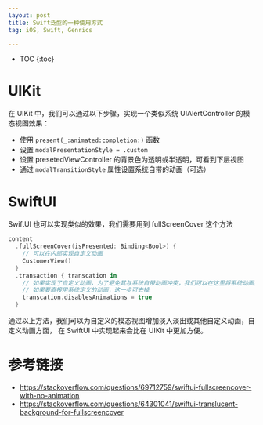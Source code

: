 ```yaml
---
layout: post
title: Swift泛型的一种使用方式
tag: iOS, Swift, Genrics

---
```


* TOC
{:toc}

# UIKit

在 UIKit 中，我们可以通过以下步骤，实现一个类似系统 UIAlertController 的模态视图效果：

* 使用 `present(_:animated:completion:)` 函数
* 设置 `modalPresentationStyle = .custom`
* 设置 presetedViewController 的背景色为透明或半透明，可看到下层视图
* 通过 `modalTransitionStyle` 属性设置系统自带的动画（可选）

# SwiftUI

SwiftUI 也可以实现类似的效果，我们需要用到 fullScreenCover 这个方法

```Swift
content
  .fullScreenCover(isPresented: Binding<Bool>) {
    // 可以在内部实现自定义动画
    CustomerView()
  }
  .transaction { transcation in
    // 如果实现了自定义动画，为了避免其与系统自带动画冲突，我们可以在这里将系统动画禁用
    // 如果要直接用系统定义的动画，这一步可去掉
    transcation.disablesAnimations = true
  }
```

通过以上方法，我们可以为自定义的模态视图增加淡入淡出或其他自定义动画，自定义动画方面， 在 SwiftUI 中实现起来会比在 UIKit 中更加方便。

# 参考链接

* https://stackoverflow.com/questions/69712759/swiftui-fullscreencover-with-no-animation
* https://stackoverflow.com/questions/64301041/swiftui-translucent-background-for-fullscreencover
